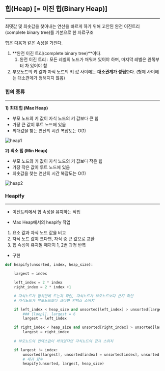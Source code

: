 ## 힙(Heap) [= 이진 힙(Binary Heap)]

---

최댓값 및 최솟값을 찾아내는 연산을 빠르게 하기 위해 고안된 완전 이진트리(complete binary tree)를 기본으로 한 자료구조

힙은 다음과 같은 속성을 가진다.

1. **완전 이진 트리(complete binary tree)**이다.
    1. 완전 이진 트리 : 모든 레벨의 노드가 채워져 있어야 하며, 마지막 레벨은 왼쪾부터 차 있어야 함
2. 부모노드의 키 값과 자식 노드의 키 값 사이에는 **대소관계가 성립**한다. (형제 사이에는 대소관계가 정해지지 않음)

### 힙의 종류

---

**1) 최대 힙 (Max Heap)**

- 부모 노드의 키 값이 자식 노드의 키 값보다 큰 힙
- 가장 큰 값이 루트 노드에 있음
- 최대값을 찾는 연산의 시간 복잡도는 O(1)

![heap1](https://user-images.githubusercontent.com/67946662/167283142-0addd3fe-8d69-4976-bde3-132dcbdaf974.png)


**2) 최소 힙 (Min Heap)**

- 부모 노드의 키 값이 자식 노드의 키 값보다 작은 힙
- 가장 작은 값이 루트 노드에 있음
- 최솟값을 찾는 연산의 시간 복잡도는 O(1)

![heap2](https://user-images.githubusercontent.com/67946662/167283149-9898089a-a54c-411a-8fee-c3955687d0a2.png)


### Heapify

---

- 이진트리에서 힙 속성을 유지하는 작업

- Max Heap에서의 heapify 작업
1. 요소 값과 자식 노드 값을 비교
2. 자식 노드 값이 크다면, 자식 중 큰 값으로 교환
3. 힙 속성이 유지될 때까지 1, 2번 과정 반복

- 구현

```python
def heapify(unsorted, index, heap_size):

    largest = index

    left_index = 2 * index
    right_index = 2 * index +1

    # 자식노드가 범위안에 드는지 확인, 자식노드가 부모노드보다 큰지 확인
    # 자식노드가 부모노드보다 크다면 인덱스 스위치

    if left_index < heap_size and unsorted[left_index] > unsorted[largest]:
        ### [loop1]. largest = 6
        largest = left_index

    if right_index < heap_size and unsorted[right_index] > unsorted[largest]:
        largest = right_index
   
    # 부모노드의 인덱스값이 바뀌었다면 자식노드의 값과 스위치

    if largest != index:
        unsorted[largest], unsorted[index] = unsorted[index], unsorted[largest]
        # 재귀 함수
        heapify(unsorted, largest, heap_size)
```
